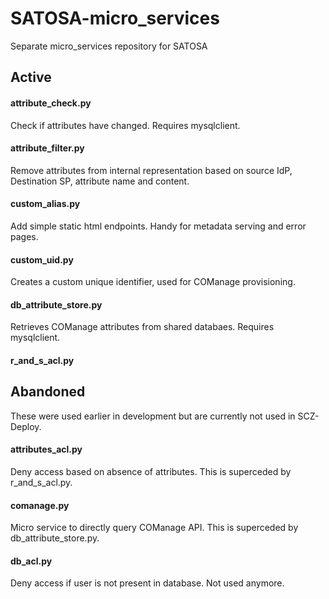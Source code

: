 # SATOSA-micro_services
Separate micro_services repository for SATOSA

## Active
#### attribute_check.py
Check if attributes have changed. Requires mysqlclient.
#### attribute_filter.py
Remove attributes from internal representation based on source IdP, Destination SP, attribute name and content.
#### custom_alias.py
Add simple static html endpoints. Handy for metadata serving and error pages.
#### custom_uid.py
Creates a custom unique identifier, used for COManage provisioning.
#### db_attribute_store.py
Retrieves COManage attributes from shared databaes. Requires mysqlclient.

#### r_and_s_acl.py

## Abandoned
These were used earlier in development but are currently not used in SCZ-Deploy.
#### attributes_acl.py
Deny access based on absence of attributes. This is superceded by r_and_s_acl.py.
#### comanage.py
Micro service to directly query COManage API. This is superceded by db_attribute_store.py.
#### db_acl.py
Deny access if user is not present in database. Not used anymore.
